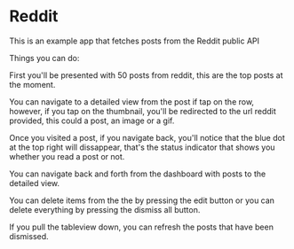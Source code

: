 # Reddit

This is an example app that fetches posts from the Reddit public API

Things you can do:

First you'll be presented with 50 posts from reddit, this are the top posts at the moment.

You can navigate to a detailed view from the post if tap on the row, however, if you tap on the thumbnail, you'll be redirected to the url reddit provided, this could a post, an image or a gif.

Once you visited a post, if you navigate back, you'll notice that the blue dot at the top right will dissappear, that's the status indicator that shows you whether you read a post or not.

You can navigate back and forth from the dashboard with posts to the detailed view.

You can delete items from the the by pressing the edit button or you can delete everything by pressing the dismiss all button.

If you pull the tableview down, you can refresh the posts that have been dismissed.
